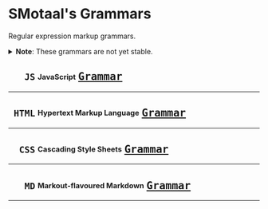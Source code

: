 # SMotaal's Grammars

Regular expression markup grammars.

<details><summary><b>Note</b>: These grammars are not yet stable.</summary><blockquote>

These grammars are constantly being revised to meet experimental requirements of [`@smotaal/tokenizer`](https://github.com/smotaal/markup/tree/master/packages/tokenizer/). They do not conform to any particular specifications at the moment.

</blockquote></details>

<!-- prettier-ignore-start -->
## `   JS` <sub><sup>JavaScript</sup></sub> <span float=right>[<kbd>Grammar</kbd>](https://github.com/smotaal/markup/tree/master/packages/@smotaal/grammars/javascript/javascript-grammar.js)</span>
<!-- prettier-ignore-end -->

---

<!-- prettier-ignore-start -->
## ` HTML` <sub><sup>Hypertext Markup Language</sup></sub> <span float=right>[<kbd>Grammar</kbd>](https://github.com/smotaal/markup/tree/master/packages/@smotaal/grammars/html/html-grammar.js)</span>
<!-- prettier-ignore-end -->

---

<!-- prettier-ignore-start -->
## `  CSS` <sub><sup>Cascading Style Sheets</sup></sub> <span float=right>[<kbd>Grammar</kbd>](https://github.com/smotaal/markup/tree/master/packages/@smotaal/grammars/css/css-grammar.js)</span>
<!-- prettier-ignore-end -->

---

<!-- prettier-ignore-start -->
## `   MD` <sub><sup>Markout-flavoured Markdown</sup></sub> <span float=right>[<kbd>Grammar</kbd>](https://github.com/smotaal/markup/tree/master/packages/@smotaal/grammars/markdown/markdown-grammar.js)</span>
<!-- prettier-ignore-end -->

---

